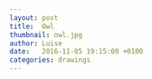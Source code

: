 ```yaml
---
layout: post
title:  Owl
thumbnail: owl.jpg
author: Luise
date:   2016-11-05 19:15:00 +0100
categories: drawings
---
```

